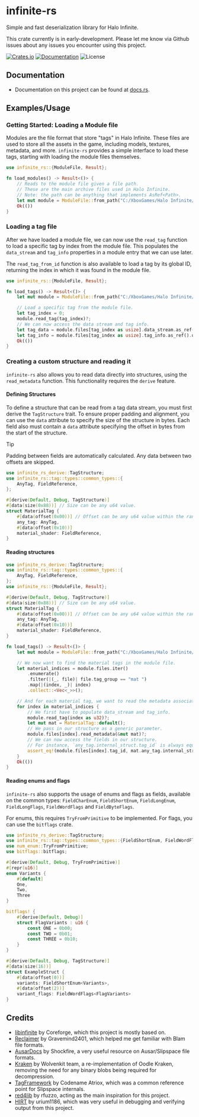 infinite-rs
===
Simple and fast deserialization library for Halo Infinite.

This crate currently is in early-development. Please let me know via Github issues about any issues you encounter using this project.

[![Crates.io](https://img.shields.io/crates/v/infinite-rs.svg)](https://crates.io/crates/infinite-rs)
[![Documentation](https://docs.rs/infinite-rs/badge.svg)](https://docs.rs/infinite-rs)
![License](https://img.shields.io/crates/l/infinite-rs.svg)

## Documentation
- Documentation on this project can be found at [docs.rs](https://docs.rs/infinite-rs).

## Examples/Usage

### Getting Started: Loading a Module file
Modules are the file format that store "tags" in Halo Infinite. These files are used to store all the assets in the game, including models, textures, metadata, and more. `infinite-rs` provides a simple interface to load these tags, starting with loading the module files themselves.

```rust
use infinite_rs::{ModuleFile, Result};

fn load_modules() -> Result<()> {
    // Reads to the module file given a file path.
    // These are the main archive files used in Halo Infinite.
    // Note: the path can be anything that implements AsRef<Path>.
    let mut module = ModuleFile::from_path("C:/XboxGames/Halo Infinite/Content/deploy/any/globals-rtx-new.module")?;
    Ok(())
}
```

### Loading a tag file
After we have loaded a module file, we can now use the `read_tag` function to load a specific tag by index from the module file. This populates the `data_stream` and `tag_info` properties in a module entry that we can use later.

The `read_tag_from_id` function is also available to load a tag by its global ID, returning the index in which it was found in the module file.

```rust
use infinite_rs::{ModuleFile, Result};

fn load_tags() -> Result<()> {
    let mut module = ModuleFile::from_path("C:/XboxGames/Halo Infinite/Content/deploy/any/globals-rtx-new.module")?;

    // Load a specific tag from the module file.
    let tag_index = 0;
    module.read_tag(tag_index)?;
    // We can now access the data stream and tag info.
    let tag_data = module.files[tag_index as usize].data_stream.as_ref().unwrap();
    let tag_info = module.files[tag_index as usize].tag_info.as_ref().unwrap();
    Ok(())
}
```

### Creating a custom structure and reading it
`infinite-rs` also allows you to read data directly into structures, using the `read_metadata` function. This functionality requires the `derive` feature.

#### Defining Structures
To define a structure that can be read from a tag data stream, you must first derive the `TagStructure` trait. To ensure proper padding and alignment, you can use the `data` attribute to specify the size of the structure in bytes. Each field also must contain a `data` attribute specifying the offset in bytes from the start of the structure.

> [!TIP]
> Padding between fields are automatically calculated. Any data between two offsets are skipped.

```rust
use infinite_rs_derive::TagStructure;
use infinite_rs::tag::types::common_types::{
    AnyTag, FieldReference,
};

#[derive(Default, Debug, TagStructure)]
#[data(size(0x88))] // Size can be any u64 value.
struct MaterialTag {
    #[data(offset(0x00))] // Offset can be any u64 value within the range of the size.
    any_tag: AnyTag,
    #[data(offset(0x10))]
    material_shader: FieldReference,
}
```

#### Reading structures

```rust
use infinite_rs_derive::TagStructure;
use infinite_rs::tag::types::common_types::{
    AnyTag, FieldReference,
};
use infinite_rs::{ModuleFile, Result};

#[derive(Default, Debug, TagStructure)]
#[data(size(0x88))] // Size can be any u64 value.
struct MaterialTag {
    #[data(offset(0x00))] // Offset can be any u64 value within the range of the size.
    any_tag: AnyTag,
    #[data(offset(0x10))]
    material_shader: FieldReference,
}

fn load_tags() -> Result<()> {
    let mut module = ModuleFile::from_path("C:/XboxGames/Halo Infinite/Content/deploy/any/globals-rtx-new.module")?;

    // We now want to find the material tags in the module file.
    let material_indices = module.files.iter()
        .enumerate()
        .filter(|(_, file)| file.tag_group == "mat ")
        .map(|(index, _)| index)
        .collect::<Vec<_>>();

    // And for each material tag, we want to read the metadata associated.
    for index in material_indices {
        // We first have to populate data_stream and tag_info.
        module.read_tag(index as u32)?;
        let mut mat = MaterialTag::default();
        // We pass in our structure as a generic parameter.
        module.files[index].read_metadata(&mut mat)?;
        // We can now access the fields in our structure.
        // For instance, `any_tag.internal_struct.tag_id` is always equal to the tag id of our file.
        assert_eq!(module.files[index].tag_id, mat.any_tag.internal_struct.tag_id);
    }
    Ok(())
}
```

#### Reading enums and flags
`infinite-rs` also supports the usage of enums and flags as fields, available on the common types: `FieldCharEnum`, `FieldShortEnum`, `FieldLongEnum`, `FieldLongFlags`, `FieldWordFlags` and `FieldByteFlags`.

For enums, this requires `TryFromPrimitive` to be implemented.
For flags, you can use the `bitflags` crate.

```rust
use infinite_rs_derive::TagStructure;
use infinite_rs::tag::types::common_types::{FieldShortEnum, FieldWordFlags};
use num_enum::TryFromPrimitive;
use bitflags::bitflags;

#[derive(Default, Debug, TryFromPrimitive)]
#[repr(u16)]
enum Variants {
    #[default]
    One,
    Two,
    Three
}

bitflags! {
    #[derive(Default, Debug)]
    struct FlagVariants : u16 {
        const ONE = 0b00;
        const TWO = 0b01;
        const THREE = 0b10;
    }
}

#[derive(Default, Debug, TagStructure)]
#[data(size(16))]
struct ExampleStruct {
    #[data(offset(0))]
    variants: FieldShortEnum<Variants>,
    #[data(offset(2))]
    variant_flags: FieldWordFlags<FlagVariants>
}
```

## Credits
- [libinfinite](https://github.com/Coreforge/libInfinite) by Coreforge, which this project is mostly based on.
- [Reclaimer](https://github.com/Gravemind2401/Reclaimer) by Gravemind2401, which helped me get familiar with Blam file formats.
- [AusarDocs](https://github.com/ElDewrito/AusarDocs) by Shockfire, a very useful resource on Ausar/Slipspace file formats.
- [Kraken](https://github.com/WolvenKit/kraken) by Wolvenkit team, a re-implementation of Oodle Kraken, removing the need for any binary blobs being required for decompression.
- [TagFramework](https://github.com/Codename-Atriox/TagFramework) by Codename Atriox, which was a common reference point for Slipspace internals.
- [red4lib](https://github.com/rfuzzo/red4lib) by rfuzzo, acting as the main inspiration for this project.
- [HIRT](https://github.com/urium1186/HIRT) by urium1186, which was very useful in debugging and verifying output from this project.
